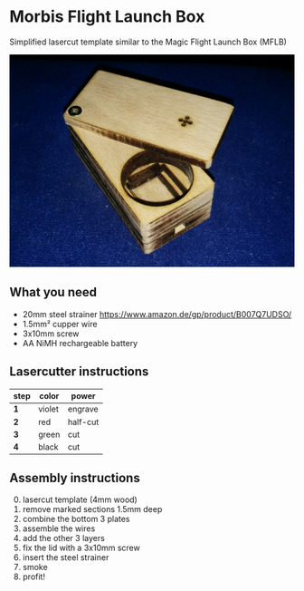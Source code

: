 # Morbis Flight Launch Box

Simplified lasercut template similar to the Magic Flight Launch Box (MFLB)

![preview](docs/v0.1.jpg "version 0.1")

## What you need
* 20mm steel strainer https://www.amazon.de/gp/product/B007Q7UDSO/
* 1.5mm² cupper wire
* 3x10mm screw
* AA NiMH rechargeable battery

## Lasercutter instructions
| step  | color  | power    |
| ---   | ---    | ---      |
| **1** | violet | engrave  |
| **2** | red    | half-cut |
| **3** | green  | cut      |
| **4** | black  | cut      |

## Assembly instructions
0. lasercut template (4mm wood)
0. remove marked sections 1.5mm deep
0. combine the bottom 3 plates
0. assemble the wires
0. add the other 3 layers
0. fix the lid with a 3x10mm screw
0. insert the steel strainer
0. smoke
0. profit!
